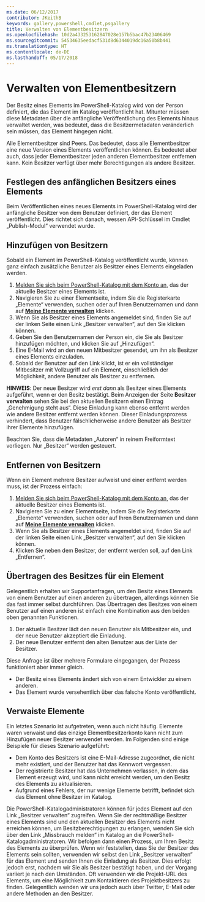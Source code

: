 ```yaml
---
ms.date: 06/12/2017
contributor: JKeithB
keywords: gallery,powershell,cmdlet,psgallery
title: Verwalten von Elementbesitzern
ms.openlocfilehash: 10d2a433253162847028e157b5bac47b23406469
ms.sourcegitcommit: 54534635eedacf531d8d6344019dc16a50b8b441
ms.translationtype: HT
ms.contentlocale: de-DE
ms.lasthandoff: 05/17/2018
---
```

# <a name="managing-item-owners"></a>Verwalten von Elementbesitzern

Der Besitz eines Elements im PowerShell-Katalog wird von der Person definiert, die das Element im Katalog veröffentlicht hat.
Mitunter müssen diese Metadaten über die anfängliche Veröffentlichung des Elements hinaus verwaltet werden, was bedeutet, dass die Besitzermetadaten veränderlich sein müssen, das Element hingegen nicht.

Alle Elementbesitzer sind Peers.
Das bedeutet, dass alle Elementbesitzer eine neue Version eines Elements veröffentlichen können. Es bedeutet aber auch, dass jeder Elementbesitzer jeden anderen Elementbesitzer entfernen kann.
Kein Besitzer verfügt über mehr Berechtigungen als andere Besitzer.

## <a name="setting-an-items-initial-owner"></a>Festlegen des anfänglichen Besitzers eines Elements

Beim Veröffentlichen eines neues Elements im PowerShell-Katalog wird der anfängliche Besitzer von dem Benutzer definiert, der das Element veröffentlicht. Dies richtet sich danach, wessen API-Schlüssel im Cmdlet „Publish-Modul“ verwendet wurde.

## <a name="adding-owners"></a>Hinzufügen von Besitzern

Sobald ein Element im PowerShell-Katalog veröffentlicht wurde, können ganz einfach zusätzliche Benutzer als Besitzer eines Elements eingeladen werden.

1. [Melden Sie sich beim PowerShell-Katalog mit dem Konto an](https://powershellgallery.com/users/account/LogOn), das der aktuelle Besitzer eines Elements ist.
2. Navigieren Sie zu einer Elementseite, indem Sie die Registerkarte „Elemente“ verwenden, suchen oder auf Ihren Benutzernamen und dann auf [**Meine Elemente verwalten**](https://www.powershellgallery.com/account/Packages) klicken.
3. Wenn Sie als Besitzer eines Elements angemeldet sind, finden Sie auf der linken Seite einen Link „Besitzer verwalten“, auf den Sie klicken können.
4. Geben Sie den Benutzernamen der Person ein, die Sie als Besitzer hinzufügen möchten, und klicken Sie auf „Hinzufügen“.
5. Eine E-Mail wird an den neuen Mitbesitzer gesendet, um ihn als Besitzer eines Elements einzuladen.
6. Sobald der Benutzer auf den Link klickt, ist er ein vollständiger Mitbesitzer mit Vollzugriff auf ein Element, einschließlich der Möglichkeit, andere Benutzer als Besitzer zu entfernen.

**HINWEIS**: Der neue Besitzer wird *erst dann* als Besitzer eines Elements aufgeführt, wenn er den Besitz bestätigt.
Beim Anzeigen der Seite **Besitzer verwalten** sehen Sie bei den aktuellen Besitzern einen Eintrag „Genehmigung steht aus“.
Diese Einladung kann ebenso entfernt werden wie andere Besitzer entfernt werden können.
Dieser Einladungsprozess verhindert, dass Benutzer fälschlicherweise andere Benutzer als Besitzer ihrer Elemente hinzufügen.

Beachten Sie, dass die Metadaten „Autoren“ in reinem Freiformtext vorliegen. Nur „Besitzer“ werden gesteuert.


## <a name="removing-owners"></a>Entfernen von Besitzern

Wenn ein Element mehrere Besitzer aufweist und einer entfernt werden muss, ist der Prozess einfach:

1. [Melden Sie sich beim PowerShell-Katalog mit dem Konto an](https://powershellgallery.com/users/account/LogOn), das der aktuelle Besitzer eines Elements ist.
2. Navigieren Sie zu einer Elementseite, indem Sie die Registerkarte „Elemente“ verwenden, suchen oder auf Ihren Benutzernamen und dann auf [**Meine Elemente verwalten**](https://www.powershellgallery.com/account/Packages) klicken.
3. Wenn Sie als Besitzer eines Elements angemeldet sind, finden Sie auf der linken Seite einen Link „Besitzer verwalten“, auf den Sie klicken können.
4. Klicken Sie neben dem Besitzer, der entfernt werden soll, auf den Link „Entfernen“.



## <a name="transferring-item-ownership"></a>Übertragen des Besitzes für ein Element

Gelegentlich erhalten wir Supportanfragen, um den Besitz eines Elements von einem Benutzer auf einen anderen zu übertragen, allerdings können Sie das fast immer selbst durchführen.
Das Übertragen des Besitzes von einem Benutzer auf einen anderen ist einfach eine Kombination aus den beiden oben genannten Funktionen.

1. Der aktuelle Besitzer lädt den neuen Benutzer als Mitbesitzer ein, und der neue Benutzer akzeptiert die Einladung.
2. Der neue Benutzer entfernt den alten Benutzer aus der Liste der Besitzer.

Diese Anfrage ist über mehrere Formulare eingegangen, der Prozess funktioniert aber immer gleich.

- Der Besitz eines Elements ändert sich von einem Entwickler zu einem anderen.
- Das Element wurde versehentlich über das falsche Konto veröffentlicht.


## <a name="orphaned-items"></a>Verwaiste Elemente

Ein letztes Szenario ist aufgetreten, wenn auch nicht häufig.
Elemente waren verwaist und das einzige Elementbesitzerkonto kann nicht zum Hinzufügen neuer Besitzer verwendet werden.
Im Folgenden sind einige Beispiele für dieses Szenario aufgeführt:

- Dem Konto des Besitzers ist eine E-Mail-Adresse zugeordnet, die nicht mehr existiert, und der Benutzer hat das Kennwort vergessen.
- Der registrierte Besitzer hat das Unternehmen verlassen, in dem das Element erzeugt wird, und kann nicht erreicht werden, um den Besitz des Elements zu aktualisieren.
- Aufgrund eines Fehlers, der nur wenige Elemente betrifft, befindet sich das Element ohne Besitzer im Katalog.

Die PowerShell-Katalogadministratoren können für jedes Element auf den Link „Besitzer verwalten“ zugreifen.
Wenn Sie der rechtmäßige Besitzer eines Elements sind und den aktuellen Besitzer des Elements nicht erreichen können, um Besitzberechtigungen zu erlangen, wenden Sie sich über den Link „Missbrauch melden“ im Katalog an die PowerShell-Katalogadministratoren.
Wir befolgen dann einen Prozess, um Ihren Besitz des Elements zu überprüfen.
Wenn wir feststellen, dass Sie der Besitzer des Elements sein sollten, verwenden wir selbst den Link „Besitzer verwalten“ für das Element und senden Ihnen die Einladung als Besitzer.
Dies erfolgt jedoch erst, nachdem wir Sie als Besitzer bestätigt haben, und der Vorgang variiert je nach den Umständen.
Oft verwenden wir die Projekt-URL des Elements, um eine Möglichkeit zum Kontaktieren des Projektbesitzers zu finden. Gelegentlich wenden wir uns jedoch auch über Twitter, E-Mail oder andere Methoden an den Besitzer.
